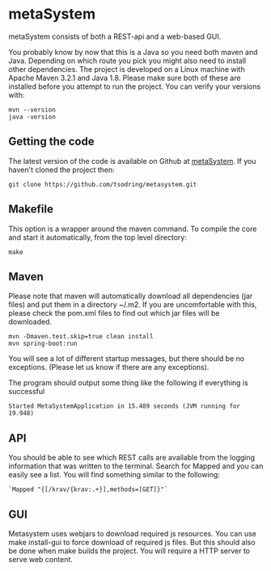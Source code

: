 # metaSystem
metaSystem consists of both a REST-api and a web-based GUI.


You probably know by now that this is a Java so you need both maven and Java.
Depending on which route you pick you might also need to install other
dependencies.  The project is developed on a Linux machine with Apache Maven
3.2.1 and Java 1.8. Please make sure both of these are installed before you
attempt to run the project. You can verify your versions with:

    mvn --version
    java -version

## Getting the code

The latest version of the code is available on Github at
[metaSystem](https://github.com/tsodring/metasystem).
If you haven't cloned the project then:

    git clone https://github.com/tsodring/metasystem.git

## Makefile

This option is a wrapper around the maven command. To compile the core and start it automatically, 
from the top level directory:

    make         
    
## Maven

Please note that maven will automatically download all dependencies (jar files)
and put them in a directory ~/.m2. If you are uncomfortable with this, please
check the pom.xml files to find out which jar files will be downloaded.
 
    mvn -Dmaven.test.skip=true clean install
    mvn spring-boot:run

You will see a lot of different startup messages, but there should be no
exceptions. (Please let us know if there are any exceptions).

 The program should output some thing like the following if everything is successful
 	
 	Started MetaSystemApplication in 15.489 seconds (JVM running for 19.948)

## API

You should be able to see which REST calls are available from the logging information that was written to the
terminal.  Search for Mapped and you can easily see a list. You will find something similar to the following:
 
 	`Mapped "{[/krav/{krav:.+}],methods=[GET]}"` 

## GUI

Metasystem uses webjars to download required js resources. You can use make 
install-gui to force download of required js files. But this should also be 
done when make builds the project. You will require a HTTP server to serve web
content. 
